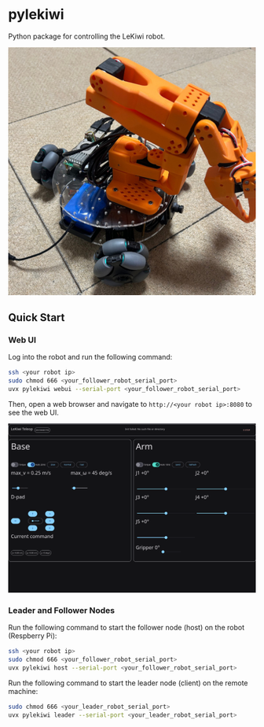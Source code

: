 # pylekiwi

Python package for controlling the LeKiwi robot.

![lekiwi](assets/lekiwi.jpg)

## Quick Start

### Web UI

Log into the robot and run the following command:

```bash
ssh <your robot ip>
sudo chmod 666 <your_follower_robot_serial_port>
uvx pylekiwi webui --serial-port <your_follower_robot_serial_port>
```

Then, open a web browser and navigate to `http://<your robot ip>:8080` to see the web UI.

![web ui](assets/webui.png)

### Leader and Follower Nodes

Run the following command to start the follower node (host) on the robot (Respberry Pi):

```bash
ssh <your robot ip>
sudo chmod 666 <your_follower_robot_serial_port>
uvx pylekiwi host --serial-port <your_follower_robot_serial_port>
```

Run the following command to start the leader node (client) on the remote machine:

```bash
sudo chmod 666 <your_leader_robot_serial_port>
uvx pylekiwi leader --serial-port <your_leader_robot_serial_port>
```
